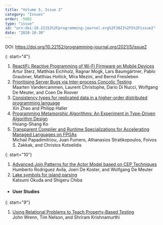```yaml
---
title: "Volume 5, Issue 2"
category: "Issues"
order: -5002
type: "issue"
id: "urn:doi:10.22152%2Fprogramming-journal.org%2F2021%2F5%2Fissue2"
date: "2020-10-30"
---
```

DOI: <https://doi.org/10.22152/programming-journal.org/2021/5/issue2>





{: start="4"}
1. [ReactiFi: Reactive Programming of Wi-Fi Firmware on Mobile Devices](/2021/5/4)  
Artur Sterz, Matthias Eichholz, Ragnar Mogk, Lars Baumgärtner, Pablo Graubner, Matthias Hollick, Mira Mezini, and Bernd Freisleben
1. [Prioritising Server Bugs via Inter-process Concolic Testing](/2021/5/5)  
Maarten Vandercammen, Laurent Christophe, Dario Di Nucci, Wolfgang De Meuter, and Coen De Roover
1. [Consistency types for replicated data in a higher-order distributed programming language](/2021/5/6)  
Xin Zhao and Philipp Haller
1. [Programming Metamorphic Algorithms: An Experiment in Type-Driven Algorithm Design](/2021/5/7)  
Hsiang-Shang Ko
1. [Transparent Compiler and Runtime Specializations for Accelerating Managed Languages on FPGAs](/2021/5/8)  
Michail Papadimitriou, Juan Fumero, Athanasios Stratikopoulos, Foivos S. Zakkak, and Christos Kotselidis

{: start="10"}
1. [Advanced Join Patterns for the Actor Model based on CEP Techniques](/2021/5/10)  
Humberto Rodriguez Avila, Joeri De Koster, and Wolfgang De Meuter
1. [Lake symbols for island parsing](/2021/5/11)  
Katsumi Okuda and Shigeru Chiba



* #### User Studies




{: start="9"}
1. [Using Relational Problems to Teach Property-Based Testing](/2021/5/9)  
John Wrenn, Tim Nelson, and Shriram Krishnamurthi




